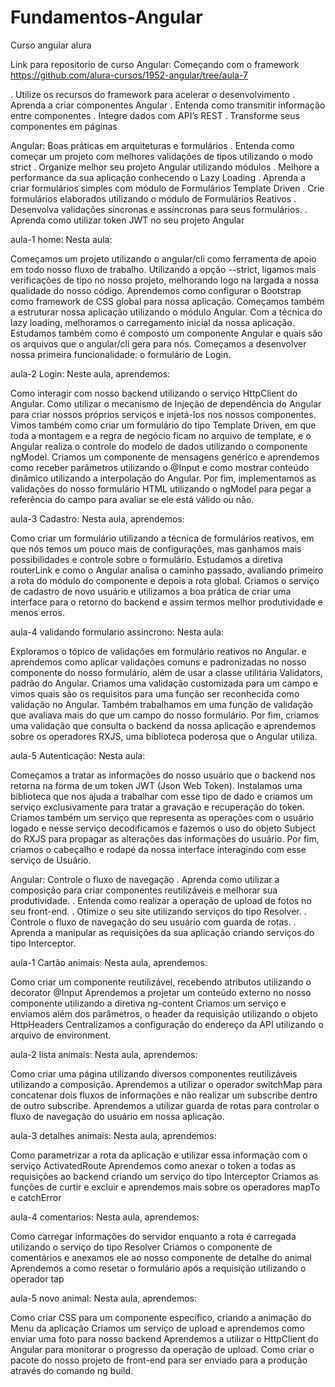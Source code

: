 # Fundamentos-Angular
Curso angular alura

Link para repositorio de curso Angular: Começando com o framework
https://github.com/alura-cursos/1952-angular/tree/aula-7

. Utilize os recursos do framework para acelerar o desenvolvimento
. Aprenda a criar componentes Angular
. Entenda como transmitir informação entre componentes
. Integre dados com API’s REST
. Transforme seus componentes em páginas

Angular: Boas práticas em arquiteturas e formulários
. Entenda como começar um projeto com melhores validações de tipos utilizando o modo strict
. Organize melhor seu projeto Angular utilizando módulos
. Melhore a performance da sua aplicação conhecendo o Lazy Loading
. Aprenda a criar formulários simples com módulo de Formulários Template Driven
. Crie formulários elaborados utilizando o módulo de Formulários Reativos
. Desenvolva validações síncronas e assíncronas para seus formulários.
. Aprenda como utilizar token JWT no seu projeto Angular

aula-1 home:
Nesta aula:

Começamos um projeto utilizando o angular/cli como ferramenta de apoio em todo nosso fluxo de trabalho. Utilizando a opção --strict, ligamos mais verificações de tipo no nosso projeto, melhorando logo na largada a nossa qualidade do nosso código.
Aprendemos como configurar o Bootstrap como framework de CSS global para nossa aplicação.
Começamos também a estruturar nossa aplicação utilizando o módulo Angular. Com a técnica do lazy loading, melhoramos o carregamento inicial da nossa aplicação.
Estudamos também como é composto um componente Angular e quais são os arquivos que o angular/cli gera para nós.
Começamos a desenvolver nossa primeira funcionalidade: o formulário de Login.

aula-2 Login: 
Neste aula, aprendemos:

Como interagir com nosso backend utilizando o serviço HttpClient do Angular.
Como utilizar o mecanismo de Injeção de dependência do Angular para criar nossos próprios serviços e injetá-los nos nossos componentes.
Vimos também como criar um formulário do tipo Template Driven, em que toda a montagem e a regra de negócio ficam no arquivo de template, e o Angular realiza o controle do modelo de dados utilizando o componente ngModel.
Criamos um componente de mensagens genérico e aprendemos como receber parâmetros utilizando o @Input e como mostrar conteúdo dinâmico utilizando a interpolação do Angular.
Por fim, implementamos as validações do nosso formulário HTML utilizando o ngModel para pegar a referência do campo para avaliar se ele está válido ou não.

aula-3 Cadastro:
Nesta aula, aprendemos:

Como criar um formulário utilizando a técnica de formulários reativos, em que nós temos um pouco mais de configurações, mas ganhamos mais possibilidades e controle sobre o formulário.
Estudamos a diretiva routerLink e como o Angular analisa o caminho passado, avaliando primeiro a rota do módulo do componente e depois a rota global.
Criamos o serviço de cadastro de novo usuário e utilizamos a boa prática de criar uma interface para o retorno do backend e assim termos melhor produtividade e menos erros.

aula-4 validando formulario assincrono:
Nesta aula:

Exploramos o tópico de validações em formulário reativos no Angular. e aprendemos como aplicar validações comuns e padronizadas no nosso componente do nosso formulário, além de usar a classe utilitária Validators, padrão do Angular.
Criamos uma validação customizada para um campo e vimos quais são os requisitos para uma função ser reconhecida como validação no Angular.
Também trabalhamos em uma função de validação que avaliava mais do que um campo do nosso formulário.
Por fim, criamos uma validação que consulta o backend da nossa aplicação e aprendemos sobre os operadores RXJS, uma biblioteca poderosa que o Angular utiliza.

aula-5 Autenticação:
Nesta aula:

Começamos a tratar as informações do nosso usuário que o backend nos retorna na forma de um token JWT (Json Web Token).
Instalamos uma biblioteca que nos ajuda a trabalhar com esse tipo de dado e criamos um serviço exclusivamente para tratar a gravação e recuperação do token.
Criamos também um serviço que representa as operações com o usuário logado e nesse serviço decodificamos e fazemos o uso do objeto Subject do RXJS para propagar as alterações das informações do usuário.
Por fim, criamos o cabeçalho e rodapé da nossa interface interagindo com esse serviço de Usuário.



Angular: Controle o fluxo de navegação
. Aprenda como utilizar a composição para criar componentes reutilizáveis e melhorar sua produtividade.
. Entenda como realizar a operação de upload de fotos no seu front-end.
. Otimize o seu site utilizando serviços do tipo Resolver.
. Controle o fluxo de navegação do seu usuário com guarda de rotas.
. Aprenda a manipular as requisições da sua aplicação criando serviços do tipo Interceptor.

aula-1 Cartão animais:
Nesta aula, aprendemos:

Como criar um componente reutilizável, recebendo atributos utilizando o decorator @Input
Aprendemos a projetar um conteúdo externo no nosso componente utilizando a diretiva ng-content
Criamos um serviço e enviamos além dos parâmetros, o header da requisição utilizando o objeto HttpHeaders
Centralizamos a configuração do endereço da API utilizando o arquivo de environment.

aula-2 lista animais:
Nesta aula, aprendemos:

Como criar uma página utilizando diversos componentes reutilizáveis utilizando a composição.
Aprendemos a utilizar o operador switchMap para concatenar dois fluxos de informações e não realizar um subscribe dentro de outro subscribe.
Aprendemos a utilizar guarda de rotas para controlar o fluxo de navegação do usuário em nossa aplicação.

aula-3 detalhes animais:
Nesta aula, aprendemos:

Como parametrizar a rota da aplicação e utilizar essa informação com o serviço ActivatedRoute
Aprendemos como anexar o token a todas as requisições ao backend criando um serviço do tipo Interceptor
Criamos as funções de curtir e excluir e aprendemos mais sobre os operadores mapTo e catchError

aula-4 comentarios:
Nesta aula, aprendemos:

Como carregar informações do servidor enquanto a rota é carregada utilizando o serviço do tipo Resolver
Criamos o componente de comentários e anexamos ele ao nosso componente de detalhe do animal
Aprendemos a como resetar o formulário após a requisição utilizando o operador tap


aula-5 novo animal:
Nesta aula, aprendemos:

Como criar CSS para um componente específico, criando a animação do Menu da aplicação
Criamos um serviço de upload e aprendemos como enviar uma foto para nosso backend
Aprendemos a utilizar o HttpClient do Angular para monitorar o progresso da operação de upload.
Como criar o pacote do nosso projeto de front-end para ser enviado para a produção através do comando ng build.